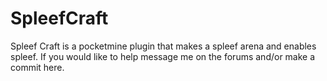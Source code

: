 SpleefCraft
===========

Spleef Craft is a pocketmine plugin that makes a spleef arena and enables spleef. If you would like to help message me on the forums and/or make a commit here.
